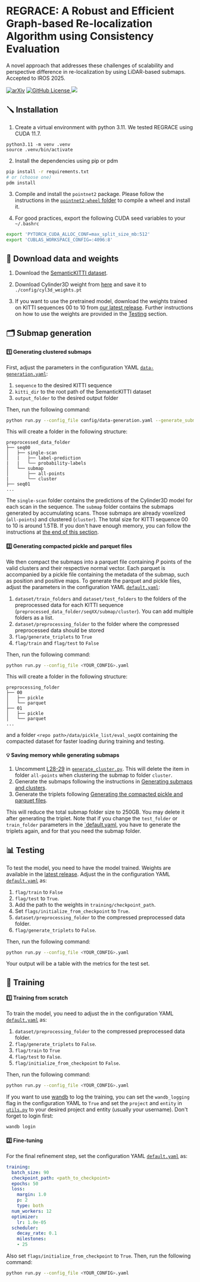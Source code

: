 # REGRACE: A Robust and Efficient Graph-based Re-localization Algorithm using Consistency Evaluation

A novel approach that addresses these challenges of scalability and perspective difference in re-localization by using LiDAR-based submaps. Accepted to IROS 2025. 

[![arXiv](https://img.shields.io/badge/arXiv-2503.03599-b31b1b.svg)](https://arxiv.org/abs/2503.03599)
[![GitHub License](https://img.shields.io/github/license/ethz-mrl/regrace?label=License&color=%23e11d48&cacheSeconds=3600)
](https://github.com/ethz-mrl/regrace/blob/main/LICENSE)
[![](https://img.shields.io/github/v/tag/ethz-mrl/regrace?label=Latest%20Release&color=%23e11d48&cacheSeconds=60)
](https://github.com/ethz-mrl/regrace/releases)


## 🪛 Installation

1) Create a virtual environment with python 3.11. We tested REGRACE using CUDA 11.7.
```
python3.11 -m venv .venv
source .venv/bin/activate
```

2) Install the dependencies using pip or pdm

```bash
pip install -r requirements.txt
# or (choose one)
pdm install
```

3) Compile and install the `pointnet2` package. Please follow the instructions in the [`pointnet2-wheel` folder](packages/pointnet2-wheel/README.md) to compile a wheel and install it.

4) For good practices, export the following CUDA seed variables to your `~/.bashrc`

```bash
export 'PYTORCH_CUDA_ALLOC_CONF=max_split_size_mb:512'
export 'CUBLAS_WORKSPACE_CONFIG=:4096:8'
```

## 🔗 Download data and weights

1) Download the [SemanticKITTI dataset](https://semantic-kitti.org/). 

2) Download Cylinder3D weight from [here](https://drive.usercontent.google.com/download?id=1q4u3LlQXz89LqYW3orXL5oTs_4R2eS8P&export=download&authuser=0) and save it to `./config/cyl3d_weights.pt`

3) If you want to use the pretrained model, download the weights trained on KITTI sequences 00 to 10 from [our latest release](https://github.com/smartroboticslab/regrace/releases). Further instructions on how to use the weights are provided in the [Testing](#-testing) section.

## 🗂️ Submap generation

#### 1️⃣ Generating clustered submaps
First, adjust the parameters in the configuration YAML [`data-generation.yaml`](config/data-generation.yaml):

1) `sequence` to the desired KITTI sequence
2) `kitti_dir` to the root path of the SemanticKITTI dataset
3) `output_folder` to the desired output folder

Then, run the following command:

```bash
python run.py --config_file config/data-generation.yaml --generate_submaps
```

This will create a folder in the following structure:

```
preprocessed_data_folder
├── seq00
│   ├── single-scan
│   |   ├── label-prediction
|   |   └── probability-labels
│   └── submap
│       ├── all-points
|       └── cluster
├── seq01
...
```

The `single-scan` folder contains the predictions of the Cylinder3D model for each scan in the sequence. The `submap` folder contains the submaps generated by accumulating scans. Those submaps are already voxelized (`all-points`) and clustered (`cluster`). The total size for KITTI sequence 00 to 10 is around 1.5TB. If you don't have enough memory, you can follow the instructions at [the end of this section](#-saving-memory-while-generating-submaps).

#### 2️⃣ Generating compacted pickle and parquet files

We then compact the submaps into a parquet file containing $P$ points of the valid clusters and their respective normal vector. Each parquet is accompanied by a pickle file containing the metadata of the submap, such as position and positive maps. To generate the parquet and pickle files, adjust the parameters in the configuration YAML [`default.yaml`](config/default.yaml):

1) `dataset/train_folders` and `dataset/test_folders` to the folders of the preprocessed data for each KITTI sequence (`preprocessed_data_folder/seqXX/submap/cluster`). You can add multiple folders as a list.
2) `dataset/preprocessing_folder` to the folder where the compressed preprocessed data should be stored
3) `flag/generate_triplets` to `True`
4) `flag/train` and `flag/test` to `False`

Then, run the following command:

```bash
python run.py --config_file <YOUR_CONFIG>.yaml
```

This will create a folder in the following structure:

```
preprocessing_folder
├── 00
│   ├── pickle
│   └── parquet
├── 01
│   ├── pickle
│   └── parquet
...
```

and a folder `<repo path>/data/pickle_list/eval_seqXX` containing the compacted dataset for faster loading during training and testing.

#### 💡 Saving memory while generating submaps

1) Uncomment [L28-29](/packages/data_generation/utils/generate_cluster.py#L28-L29) in [`generate_cluster.py`](/packages/data_generation/utils/generate_cluster.py). This will delete the item in folder `all-points` when clustering the submap to folder `cluster`.
2) Generate the submaps following the instructions in [Generating submaps and clusters](#1️⃣-generating-submaps-and-clusters).
3) Generate the triplets following [Generating the compacted pickle and parquet files](#2️⃣-generating-compacted-pickle-and-parquet-files).

This will reduce the total submap folder size to 250GB. You may delete it after generating the triplet. Note that if you change the `test_folder` or `train_folder` parameters in the [`default.yaml](/config/default.yaml), you have to generate the triplets again, and for that you need the submap folder.


## 📊 Testing

To test the model, you need to have the model trained. Weights are available in the [latest release](https://github.com/smartroboticslab/regrace/releases). Adjust the in the configuration YAML [`default.yaml`](config/default.yaml) as:

1) `flag/train` to `False`
2) `flag/test` to `True`. 
3) Add the path to the weights in `training/checkpoint_path`.
4) Set `flags/initialize_from_checkpoint` to `True`.
5) `dataset/preprocessing_folder` to the compressed preprocessed data folder.
6) `flag/generate_triplets` to `False`.

Then, run the following command:

```bash
python run.py --config_file <YOUR_CONFIG>.yaml
```

Your output will be a table with the metrics for the test set. 

## 🚀 Training


#### 1️⃣ Training from scratch
To train the model, you need to adjust the in the configuration YAML [`default.yaml`](config/default.yaml) as:

1) `dataset/preprocessing_folder` to the compressed preprocessed data folder.
2) `flag/generate_triplets` to `False`.
3) `flag/train` to `True`
4) `flag/test` to `False`.
5) `flag/initialize_from_checkpoint` to `False`.

Then, run the following command:

```bash
python run.py --config_file <YOUR_CONFIG>.yaml
```

If you want to use [wandb](https://wandb.ai/) to log the training, you can set the `wandb_logging` flag in the configuration YAML to `True` and set the `project` and `entity` in [`utils.py`](src/reloc_gnn/utils/utils.py) to your desired project and entity (usually your username). Don't forget to login first:
    
```bash
wandb login
```

#### 2️⃣ Fine-tuning 
For the final refinement step, set the configuration YAML [`default.yaml`](config/default.yaml) as:

```yaml
training:
  batch_size: 90
  checkpoint_path: <path_to_checkpoint>
  epochs: 50
  loss:
    margin: 1.0
    p: 2
    type: both
  num_workers: 12
  optimizer:
    lr: 1.0e-05
  scheduler:
    decay_rate: 0.1
    milestones:
    - 25
```

Also set `flags/initialize_from_checkpoint` to `True`. Then, run the following command:

```bash
python run.py --config_file <YOUR_CONFIG>.yaml
```
